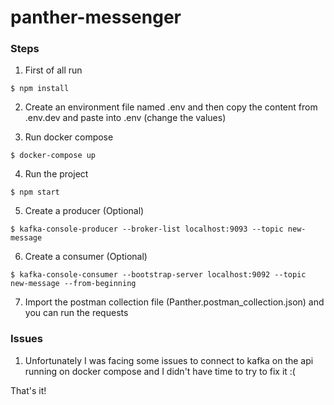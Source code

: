 # panther-messenger

### Steps

1. First of all run
```
$ npm install
```

2. Create an environment file named .env and then copy the content from .env.dev and paste into .env (change the values)

3. Run docker compose
```
$ docker-compose up
```

4. Run the project
```
$ npm start
```

5. Create a producer (Optional)
```
$ kafka-console-producer --broker-list localhost:9093 --topic new-message
```

6. Create a consumer (Optional)
```
$ kafka-console-consumer --bootstrap-server localhost:9092 --topic new-message --from-beginning
```

7. Import the postman collection file (Panther.postman_collection.json) and you can run the requests


### Issues

1. Unfortunately I was facing some issues to connect to kafka on the api running on docker compose and I didn't have time to try to fix it :(

That's it!